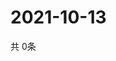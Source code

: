 # 2021-10-13
  共 0条

  <!-- BEGIN -->
  <!-- 最后更新时间Wed Oct 13 2021 14:07:33 GMT+0000 (Coordinated Universal Time) -->
  
  <!-- END -->
  
  